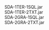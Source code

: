 SDA-1TER-1SQL.jar  <br />
SDA-1TER-2TXT.jar  <br />
SDA-2GRA-1SQL.jar  <br />
SDA-2GRA-2TXT.jar  <br />
